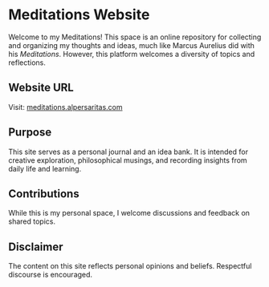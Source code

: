 # Meditations Website

Welcome to my Meditations! This space is an online repository for collecting and organizing my thoughts and ideas, much like Marcus Aurelius did with his *Meditations*. However, this platform welcomes a diversity of topics and reflections.

## Website URL

Visit: [meditations.alpersaritas.com](http://meditations.alpersaritas.com)

## Purpose

This site serves as a personal journal and an idea bank. It is intended for creative exploration, philosophical musings, and recording insights from daily life and learning.

## Contributions

While this is my personal space, I welcome discussions and feedback on shared topics.

## Disclaimer

The content on this site reflects personal opinions and beliefs. Respectful discourse is encouraged.
